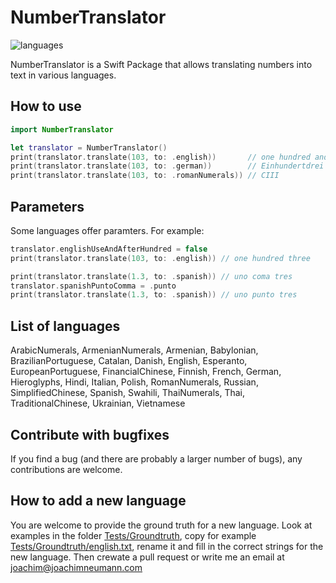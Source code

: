 # NumberTranslator

![languages](https://github.com/user-attachments/assets/f0322871-82dc-4d83-9669-3a825017bc1b)

NumberTranslator is a Swift Package that allows translating numbers into text in various languages.

## How to use
```swift
import NumberTranslator

let translator = NumberTranslator()
print(translator.translate(103, to: .english))       // one hundred and three
print(translator.translate(103, to: .german))        // Einhundertdrei
print(translator.translate(103, to: .romanNumerals)) // CIII
```

## Parameters
Some languages offer paramters. For example:
```swift
translator.englishUseAndAfterHundred = false
print(translator.translate(103, to: .english)) // one hundred three

print(translator.translate(1.3, to: .spanish)) // uno coma tres
translator.spanishPuntoComma = .punto
print(translator.translate(1.3, to: .spanish)) // uno punto tres
```

## List of languages
ArabicNumerals, ArmenianNumerals, Armenian, Babylonian, BrazilianPortuguese, Catalan, Danish, English, Esperanto, EuropeanPortuguese, FinancialChinese, Finnish, French, German, Hieroglyphs, Hindi, Italian, Polish, RomanNumerals, Russian, SimplifiedChinese, Spanish, Swahili, ThaiNumerals, Thai, TraditionalChinese, Ukrainian, Vietnamese


## Contribute with bugfixes
If you find a bug (and there are probably a larger number of bugs), any contributions are welcome.

## How to add a new language
You are welcome to provide the ground truth for a new language. Look at examples in the folder [Tests/Groundtruth](Tests/Groundtruth), copy for example [Tests/Groundtruth/english.txt](Tests/Groundtruth/english.txt), rename it and fill in the correct strings for the new language.
Then crewate a pull request or write me an email at joachim@joachimneumann.com
